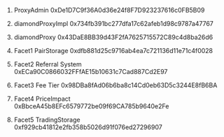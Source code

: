 1. ProxyAdmin 0xDe1D7C9f36A0d36e24f8F7D923237616c0FB5B09

2. diamondProxyImpl 0x734fb391bc277dfa17c62afeb1d98c9787a47767

3. diamondProxy 0x43DaE8BB39d43F2fA7625715572C89c4d8ba26d6

3. Facet1 PairStorage  0xdfb881d25c9716ab4ea7c721136d11e71c4f0028
   
4. Facet2 Referral System 0xECa90C0866032FFfAE15b10631c7Cad887Cd2E97
   
5. Facet3 Fee Tier 0x98DBa8fAd06b6ba8c14Cd0eb63D5c3244E8fB6BA

6. Facet4 PriceImpact 0xBbceA45b8EFc6579772be09f69CA785b9640e2Fe
   
7. Facet5 TradingStorage 0xf929cb41812e2fb358b5026d91f076ed27296907

 